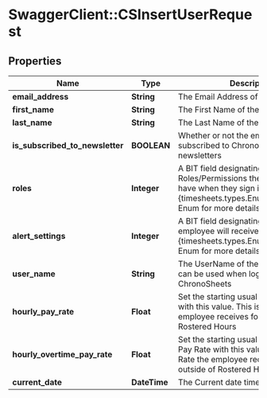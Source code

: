 # SwaggerClient::CSInsertUserRequest

## Properties
Name | Type | Description | Notes
------------ | ------------- | ------------- | -------------
**email_address** | **String** | The Email Address of the employee | [optional] 
**first_name** | **String** | The First Name of the employee | [optional] 
**last_name** | **String** | The Last Name of the employee | [optional] 
**is_subscribed_to_newsletter** | **BOOLEAN** | Whether or not the employee is subscribed to ChronoSheets newsletters | [optional] 
**roles** | **Integer** | A BIT field designating which Roles/Permissions the employee will have when they sign in.  See the {timesheets.types.Enums.UserRoles} Enum for more details | [optional] 
**alert_settings** | **Integer** | A BIT field designating which Alerts the employee will receive.  See the {timesheets.types.Enums.AlertSettings} Enum for more details | [optional] 
**user_name** | **String** | The UserName of the employee.  This can be used when logging into ChronoSheets | [optional] 
**hourly_pay_rate** | **Float** | Set the starting usual Hourly Pay Rate with this value.  This is the Pay Rate the employee receives for working during Rostered Hours | [optional] 
**hourly_overtime_pay_rate** | **Float** | Set the starting usual Overtime Hourly Pay Rate with this value.  This is the Pay Rate the employee receives for working outside of Rostered Hours | [optional] 
**current_date** | **DateTime** | The Current date time | [optional] 


